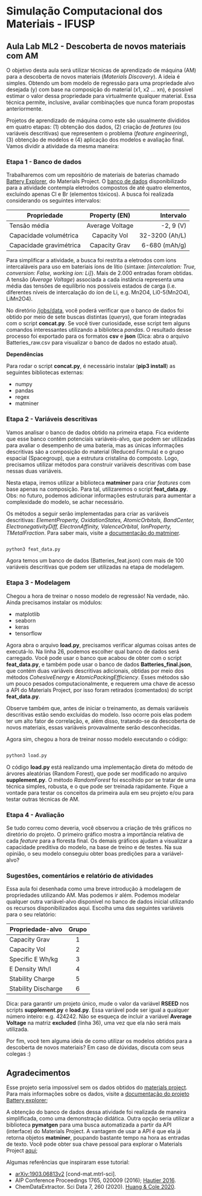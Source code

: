 # Simulação Computacional dos Materiais - IFUSP
## Aula Lab ML2 - Descoberta de novos materiais com AM 

O objetivo desta aula será utilizar técnicas de aprendizado de máquina (AM) para a descoberta de novos materiais (*Materials Discovery*). A ideia é simples. Obtendo um bom modelo de regressão para uma propriedade alvo desejada (y) com base na composição do material (x1, x2 ... xn), é possível estimar o valor dessa propriedade para virtualmente qualquer material. Essa técnica permite, inclusive, avaliar combinações que nunca foram propostas anteriormente.

Projetos de aprendizado de máquina como este são usualmente divididos em quatro etapas: (1) obtenção dos dados, (2) criação de *features* (ou variáveis descritivas) que representem o problema (*feature engineering*), (3) obtenção de modelos e (4) aplicação dos modelos e avaliação final. Vamos dividir a atividade da mesma maneira:

### Etapa 1 - Banco de dados

Trabalharemos com um repositório de materiais de baterias chamado [Battery Explorer](https://materialsproject.org/#search/batteries), do Materials Project. O [banco de dados](./jobs/data) disponibilizado para a atividade contempla eletrodos compostos de até quatro elementos, excluíndo apenas Cl e Br (elementos tóxicos). A busca foi realizada considerando os seguintes intervalos: 


| Propriedade             | Property (EN)   | Intervalo      |
| ----------------------- |:---------------:| --------------:|
| Tensão média            | Average Voltage | -2, 9   (V)    |
| Capacidade volumétrica  | Capacity Vol    | 32-3200 (Ah/L) |
| Capacidade gravimétrica | Capacity Grav   |  6-680  (mAh/g)|

Para simplificar a atividade, a busca foi restrita a eletrodos com ions intercaláveis para uso em bateriais íons de lítio {sintaxe: *[intercalation: True, conversion: False, working ion: Li]*}. Mais de 2.000 entradas foram obtidas. A tensão (*Average Voltage*) associada a cada instância representa uma média das tensões de equilíbrio nos possíveis estados de carga (i.e. diferentes níveis de intercalação do íon de Li, e.g. Mn2O4, Li0-5(Mn2O4), LiMn2O4).

No diretório [/jobs/data](./jobs/data), você poderá verificar que o banco de dados foi obtido por meio de sete buscas distintas (*querys*), que foram integradas com o script **concat.py**. Se você tiver curiosidade, esse script tem alguns comandos interessantes utilizando a biblioteca *pandas*. O resultado desse processo foi exportado para os formatos **csv** e **json** (Dica: abra o arquivo Batteries_raw.csv para visualizar o banco de dados no estado atual).

**Dependências**

Para rodar o script **concat.py**, é necessário instalar (**pip3 install**) as seguintes bibliotecas externas:
- numpy
- pandas
- regex
- matminer


### Etapa 2 - Variáveis descritivas

Vamos analisar o banco de dados obtido na primeira etapa. Fica evidente que esse banco contém potenciais variáveis-alvo, que podem ser utilizadas para avaliar o desempenho de uma bateria, mas as únicas informações descritivas são a composição do material (Reduced Formula) e o grupo espacial (Spacegroup), que a estrutura cristalina do composto. Logo, precisamos utilizar métodos para construir variáveis descritivas com base nessas duas variáveis.

Nesta etapa, iremos utilizar a biblioteca **matminer** para criar *features* com base apenas na composição. Para tal, utilizaremos o script **feat_data.py**. Obs: no futuro, podemos adicionar informações estruturais para aumentar a complexidade do modelo, se achar necessário.

Os métodos a seguir serão implementadas para criar as variáveis descritivas: *ElementProperty, OxidationStates, AtomicOrbitals, BandCenter, ElectronegativityDiff, ElectronAffinity, ValenceOrbital, IonProperty, TMetalFraction*. Para saber mais, visite a [documentação do matminer](https://hackingmaterials.lbl.gov/matminer/).


```bash

python3 feat_data.py

```

Agora temos um banco de dados (Batteries_feat.json) com mais de 100 variáveis descritivas que podem ser utilizadas na etapa de modelagem.


### Etapa 3 - Modelagem


Chegou a hora de treinar o nosso modelo de regressão! Na verdade, não. Ainda precisamos instalar os módulos:
- matplotlib
- seaborn
- keras
- tensorflow

Agora abra o arquivo **load.py**, precisamos verificar algumas coisas antes de executá-lo. Na linha 26, podemos escolher qual banco de dados será carregado. Você pode usar o banco que acabou de obter com o script **feat_data.py**, e também pode usar o banco de dados **Batteries_final.json**, que contém duas variáveis descritivas adicionais, obtidas por meio dos métodos *CohesiveEnergy* e *AtomicPackingEfficiency*. Esses métodos são um pouco pesados computacionalmente, e requerem uma chave de acesso a API do Materials Project, por isso foram retirados (comentados) do script **feat_data.py**.

Observe também que, antes de iniciar o treinamento, as demais variáveis descritivas estão sendo excluídas do modelo. Isso ocorre pois elas podem ter um alto fator de correlação, e, além disso, tratando-se da descoberta de novos materiais, essas variáveis provavalmente serão desconhecidas.

Agora sim, chegou a hora de treinar nosso modelo executando o código:

```bash

python3 load.py

```

O código **load.py** está realizando uma implementação direta do método de árvores aleatórias (Random Forest), que pode ser modificado no arquivo **supplement.py**. O método *RandomForest* foi escolhido por se tratar de uma técnica simples, robusta, e o que pode ser treinada rapidamente. Fique a vontade para testar os conceitos da primeira aula em seu projeto e/ou para testar outras técnicas de AM. 


### Etapa 4 - Avaliação

Se tudo correu como deveria, você observou a criação de três gráficos no diretório do projeto. O primeiro gráfico mostra a importância relativa de cada *feature* para a floresta final. Os demais gráficos ajudam a visualizar a capacidade preditiva do modelo, na base de treino e de testes. Na sua opinião, o seu modelo conseguiu obter boas predições para a variável-alvo?


### Sugestões, comentários e relatório de atividades

Essa aula foi desenhada como uma breve introdução à modelagem de propriedades utilizando AM. Mas podemos ir além. Podemos modelar qualquer outra variável-alvo disponível no banco de dados inicial utilizando os recursos disponibilizados aqui. Escolha uma das seguintes variáveis para o seu relatório:

| Propriedade-alvo    | Grupo |
| ------------------- |:-----:|
| Capacity Grav       |   1   |
| Capacity Vol        |   2   |
| Specific E Wh/kg    |   3   |
| E Density Wh/l      |   4   |
| Stability Charge    |   5   |
| Stability Discharge |   6   |

Dica: para garantir um projeto único, mude o valor da variável **RSEED** nos scripts **supplement.py** e **load.py**. Essa variável pode ser igual a qualquer número inteiro: e.g. 424242. Não se esqueça de incluir a variável **Average Voltage** na matriz **excluded** (linha 36), uma vez que ela não será mais utilizada.

Por fim, você tem alguma ideia de como utilizar os modelos obtidos para a descoberta de novos materiais? Em caso de dúvidas, discuta com seus colegas :) 


## Agradecimentos

Esse projeto seria impossível sem os dados obtidos do [materials project](http://materialsproject.org/). Para mais informações sobre os dados, visite a [documentação do projeto Battery explorer](https://docs.materialsproject.org/user-guide/batteries-explorer/);

A obtenção do banco de dados dessa atividade foi realizada de maneira simplificada, como uma demonstração didática. Outra opção seria utilizar a biblioteca **pymatgen** para uma busca automatizada a partir da API (interface) do Materials Project. A vantagem de usar a API é que ela já retorna objetos **matminer**, poupando bastante tempo na hora as entradas de texto. Você pode obter sua chave pessoal para explorar o Materials Project [aqui](https://materialsproject.org/dashboard); 

Algumas referências que inspiraram esse tutorial:
- [arXiv:1903.06813v2](https://arxiv.org/pdf/1903.06813.pdf) [cond-mat.mtrl-sci].
- AIP Conference Proceedings 1765, 020009 (2016); [Hautier 2016](https://doi.org/10.1063/1.4961901).
- ChemDataExtractor. Sci Data 7, 260 (2020). [Huang & Cole 2020](https://doi.org/10.1038/s41597-020-00602-2).